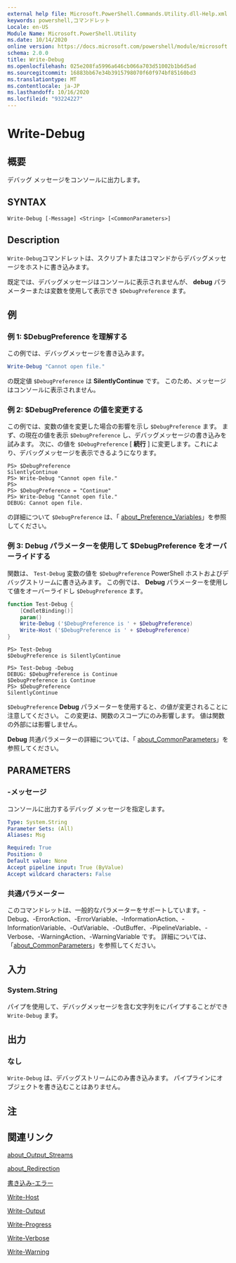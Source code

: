 ```yaml
---
external help file: Microsoft.PowerShell.Commands.Utility.dll-Help.xml
keywords: powershell,コマンドレット
Locale: en-US
Module Name: Microsoft.PowerShell.Utility
ms.date: 10/14/2020
online version: https://docs.microsoft.com/powershell/module/microsoft.powershell.utility/write-debug?view=powershell-6&WT.mc_id=ps-gethelp
schema: 2.0.0
title: Write-Debug
ms.openlocfilehash: 025e208fa5996a646cb066a703d51002b1b6d5ad
ms.sourcegitcommit: 16883bb67e34b3915798070f60f974bf85160bd3
ms.translationtype: MT
ms.contentlocale: ja-JP
ms.lasthandoff: 10/16/2020
ms.locfileid: "93224227"
---
```

# Write-Debug

## 概要
デバッグ メッセージをコンソールに出力します。

## SYNTAX

```
Write-Debug [-Message] <String> [<CommonParameters>]
```

## Description

`Write-Debug`コマンドレットは、スクリプトまたはコマンドからデバッグメッセージをホストに書き込みます。

既定では、デバッグメッセージはコンソールに表示されませんが、 **debug** パラメーターまたは変数を使用して表示でき `$DebugPreference` ます。

## 例

### 例 1: $DebugPreference を理解する

この例では、デバッグメッセージを書き込みます。

```powershell
Write-Debug "Cannot open file."
```

の既定値 `$DebugPreference` は **SilentlyContinue** です。 このため、メッセージはコンソールに表示されません。

### 例 2: $DebugPreference の値を変更する

この例では、変数の値を変更した場合の影響を示し `$DebugPreference` ます。 まず、の現在の値を表示 `$DebugPreference` し、デバッグメッセージの書き込みを試みます。 次に、の値を `$DebugPreference` [ **続行** ] に変更します。これにより、デバッグメッセージを表示できるようになります。

```
PS> $DebugPreference
SilentlyContinue
PS> Write-Debug "Cannot open file."
PS>
PS> $DebugPreference = "Continue"
PS> Write-Debug "Cannot open file."
DEBUG: Cannot open file.
```

の詳細について `$DebugPreference` は、「 [about_Preference_Variables](/powershell/module/Microsoft.PowerShell.Core/About/about_Preference_Variables)」を参照してください。

### 例 3: Debug パラメーターを使用して $DebugPreference をオーバーライドする

関数は、 `Test-Debug` 変数の値を `$DebugPreference` PowerShell ホストおよびデバッグストリームに書き込みます。 この例では、 **Debug** パラメーターを使用して値をオーバーライドし `$DebugPreference` ます。

```powershell
function Test-Debug {
    [CmdletBinding()]
    param()
    Write-Debug ('$DebugPreference is ' + $DebugPreference)
    Write-Host ('$DebugPreference is ' + $DebugPreference)
}
```

```
PS> Test-Debug
$DebugPreference is SilentlyContinue

PS> Test-Debug -Debug
DEBUG: $DebugPreference is Continue
$DebugPreference is Continue
PS> $DebugPreference
SilentlyContinue
```

`$DebugPreference` **Debug** パラメーターを使用すると、の値が変更されることに注意してください。 この変更は、関数のスコープにのみ影響します。 値は関数の外部には影響しません。

**Debug** 共通パラメーターの詳細については、「 [about_CommonParameters](https://go.microsoft.com/fwlink/?LinkID=113216)」を参照してください。

## PARAMETERS

### -メッセージ

コンソールに出力するデバッグ メッセージを指定します。

```yaml
Type: System.String
Parameter Sets: (All)
Aliases: Msg

Required: True
Position: 0
Default value: None
Accept pipeline input: True (ByValue)
Accept wildcard characters: False
```

### 共通パラメーター

このコマンドレットは、一般的なパラメーターをサポートしています。-Debug、-ErrorAction、-ErrorVariable、-InformationAction、-InformationVariable、-OutVariable、-OutBuffer、-PipelineVariable、-Verbose、-WarningAction、-WarningVariable です。 詳細については、「[about_CommonParameters](https://go.microsoft.com/fwlink/?LinkID=113216)」を参照してください。

## 入力

### System.String

パイプを使用して、デバッグメッセージを含む文字列をにパイプすることができ `Write-Debug` ます。

## 出力

### なし

`Write-Debug` は、デバッグストリームにのみ書き込みます。 パイプラインにオブジェクトを書き込むことはありません。

## 注

## 関連リンク

[about_Output_Streams](../Microsoft.PowerShell.Core/About/about_Output_Streams.md)

[about_Redirection](../Microsoft.PowerShell.Core/About/about_Redirection.md)

[書き込み-エラー](Write-Error.md)

[Write-Host](Write-Host.md)

[Write-Output](Write-Output.md)

[Write-Progress](Write-Progress.md)

[Write-Verbose](Write-Verbose.md)

[Write-Warning](Write-Warning.md)
